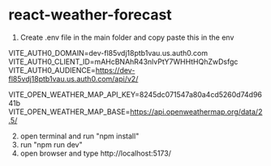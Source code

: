 # react-weather-forecast

1. Create .env file in the main folder and copy paste this in the env

VITE_AUTH0_DOMAIN=dev-fl85vdj18ptb1vau.us.auth0.com
VITE_AUTH0_CLIENT_ID=mAHcBNAhR43nlvPtY7WHHtHQhZwDsfgc
VITE_AUTH0_AUDIENCE=https://dev-fl85vdj18ptb1vau.us.auth0.com/api/v2/

VITE_OPEN_WEATHER_MAP_API_KEY=8245dc071547a80a4cd5260d74d9641b
VITE_OPEN_WEATHER_MAP_BASE=https://api.openweathermap.org/data/2.5/

2. open terminal and run "npm install"
3. run "npm run dev"
4. open browser and type http://localhost:5173/
